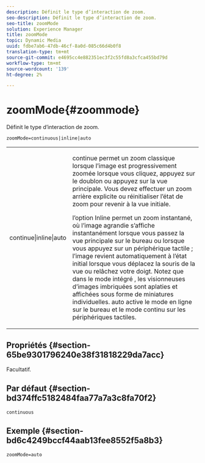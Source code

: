 ```yaml
---
description: Définit le type d’interaction de zoom.
seo-description: Définit le type d’interaction de zoom.
seo-title: zoomMode
solution: Experience Manager
title: zoomMode
topic: Dynamic Media
uuid: fdbe7ab6-47db-46cf-8a0d-085c66d4b0f8
translation-type: tm+mt
source-git-commit: e4695cc4e882351ec3f2c55fd8a3cfca455bd79d
workflow-type: tm+mt
source-wordcount: '139'
ht-degree: 2%

---
```



# zoomMode{#zoommode}

Définit le type d’interaction de zoom.

`zoomMode=continuous|inline|auto`

<table id="table_E314540D347D47699C04EB80D20C0721"> 
 <tbody> 
  <tr> 
   <td colname="col1"> <p> <span class="codeph"> continue|inline|auto  </span> </p> </td> 
   <td colname="col2"> <p> <span class="codeph"> continue  </span> permet un zoom classique lorsque l’image est progressivement zoomée lorsque vous cliquez, appuyez sur le doublon ou appuyez sur la vue principale. Vous devez effectuer un zoom arrière explicite ou réinitialiser l’état de zoom pour revenir à la vue initiale. </p> <p> <span class="codeph"> l’option Inline  </span> permet un zoom instantané, où l’image agrandie s’affiche instantanément lorsque vous passez la vue principale sur le bureau ou lorsque vous appuyez sur un périphérique tactile ; l’image revient automatiquement à l’état initial lorsque vous déplacez la souris de la vue ou relâchez votre doigt. Notez que dans le mode <span class="codeph"> intégré </span>, les visionneuses d’images imbriquées sont aplaties et affichées sous forme de miniatures individuelles. <span class="codeph"> auto  </span> active le mode en ligne sur le bureau et le mode continu sur les périphériques tactiles. </p> </td> 
  </tr> 
 </tbody> 
</table>

## Propriétés {#section-65be9301796240e38f31818229da7acc}

Facultatif.

## Par défaut {#section-bd374ffc5182484faa77a7a3c8fa70f2}

`continuous`

## Exemple {#section-bd6c4249bccf44aab13fee8552f5a8b3}

`zoomMode=auto`
